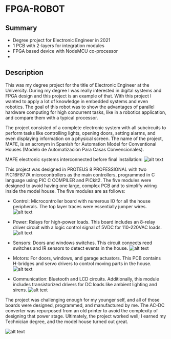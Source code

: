 # FPGA-ROBOT

## Summary
- Degree project for Electronic Engineer in 2021
- 1 PCB with 2-layers for integration modules 
- FPGA based device with NodeMCU co-processor
- 

## Description
This was my degree project for the title of Electronic Engineer at the University. During my degree I was really interested in digital systems and FPGA design and this project is an example of that. With this project I wanted to apply a lot of knowledge in embedded systems and even robotics. The goal of this robot was to show the advantages of parallel hardware computing for high concurrent tasks, like in a robotics application, and compare them with a typical processor.



The project consisted of a complete electronic system with all subcircuits to perform tasks like controlling lights, opening doors, setting alarms, and even displaying information on a physical screen. The name of the project, MAFE, is an acronym in Spanish for Automation Model for Conventional Houses (Modelo de Automatización Para Casas Convencionales).

MAFE electronic systems interconnected before final installation:
![alt text](electronic-system.jpg "MAFE electronic systems")

This project was designed in PROTEUS 8 PROFESSIONAL with two PIC16F877A microcontrollers as the main controllers, programmed in C language using PIC C COMPILER and PICkit2. The five modules were designed to avoid having one large, complex PCB and to simplify wiring inside the model house. The five modules are as follows:

- Control: Microcontroller board with numerous IO for all the house peripherals. The top layer traces were essentially jumper wires.
![alt text](Control.png "Control board")

- Power: Relays for high-power loads. This board includes an 8-relay driver circuit with a logic control signal of 5VDC for 110-220VAC loads.
![alt text](Power.png "Power board")

- Sensors: Doors and windows switches. This circuit connects reed switches and IR sensors to detect events in the house.
![alt text](Sensors.png "Sensors board")

- Motors: For doors, windows, and garage actuators. This PCB contains H-bridges and servo drivers to control moving parts in the house.
![alt text](Motors.png "Motors board")

- Communication: Bluetooth and LCD circuits. Additionally, this module includes transistorized drivers for DC loads like ambient lighting and sirens.
![alt text](Communication.png "Cmmunication board")

The project was challenging enough for my younger self, and all of those boards were designed, programmed, and manufactured by me. The AC-DC converter was repurposed from an old printer to avoid the complexity of designing that power stage. Ultimately, the project worked well; I earned my Technician degree, and the model house turned out great.

![alt text](complete-project.jpg "MAFE project")